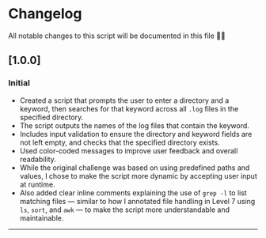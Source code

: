 # Changelog

All notable changes to this script will be documented in this file 🙌🏽

## [1.0.0]
### Initial

- Created a script that prompts the user to enter a directory and a keyword, then searches for that keyword across all `.log` files in the specified directory.
- The script outputs the names of the log files that contain the keyword.
- Includes input validation to ensure the directory and keyword fields are not left empty, and checks that the specified directory exists.
- Used color-coded messages to improve user feedback and overall readability.
- While the original challenge was based on using predefined paths and values, I chose to make the script more dynamic by accepting user input at runtime.
- Also added clear inline comments explaining the use of `grep -l` to list matching files — similar to how I annotated file handling in Level 7 using `ls`, `sort`, and `awk` — to make the script more understandable and maintainable.

---



